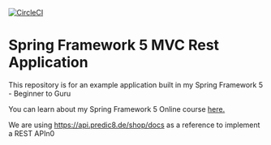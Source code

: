 [![CircleCI](https://circleci.com/gh/krlosh/spring5-mvc-rest.svg?style=svg)](https://circleci.com/gh/krlosh/spring5-mvc-rest)
# Spring Framework 5 MVC Rest Application

This repository is for an example application built in my Spring Framework 5 - Beginner to Guru

You can learn about my Spring Framework 5 Online course [here.](http://courses.springframework.guru/p/spring-framework-5-begginer-to-guru/?product_id=363173)

We are using https://api.predic8.de/shop/docs as a reference to implement a REST APIn0